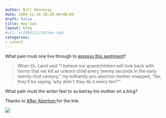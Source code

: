 ```yaml
---
author: Bill Hennessy
date: 2004-12-10 20:28:00+00:00
draft: false
title: How Sad
layout: blog
#url: e/2004/12/10/how-sad/
categories:
- Latest
---
```


What pain must one live through to [express this sentiment](https://fagistan.blogspot.com/2004/12/abortion-is-new-black.html)?




> 

> 
> When Dr. Land said "I believe our grandchildren will look back with horror that we kill an unborn child every twenty seconds in the early twenty-first century," my militantly pro-abortion mother snapped, "No, they'll be saying 'why didn't they do it every ten?'" 
> 
> 

>





What pain must the writer feel to so betray his mother on a blog?




Thanks to [After Abortion ](https://afterabortion.blogspot.com/2004/12/theres-pro-choice-and-then-theres-pro.html)for the link.

![](https://blog.billhennessy.com/aggbug.aspx?PostID=847)

